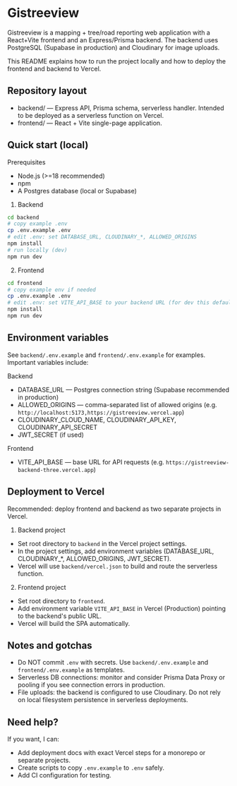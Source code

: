 Gistreeview
===========

Gistreeview is a mapping + tree/road reporting web application with a React+Vite frontend and an Express/Prisma backend. The backend uses PostgreSQL (Supabase in production) and Cloudinary for image uploads.

This README explains how to run the project locally and how to deploy the frontend and backend to Vercel.

Repository layout
-----------------
- backend/ — Express API, Prisma schema, serverless handler. Intended to be deployed as a serverless function on Vercel.
- frontend/ — React + Vite single-page application.

Quick start (local)
-------------------
Prerequisites
- Node.js (>=18 recommended)
- npm
- A Postgres database (local or Supabase)

1. Backend

```bash
cd backend
# copy example .env
cp .env.example .env
# edit .env: set DATABASE_URL, CLOUDINARY_*, ALLOWED_ORIGINS
npm install
# run locally (dev)
npm run dev
```

2. Frontend

```bash
cd frontend
# copy example env if needed
cp .env.example .env
# edit .env: set VITE_API_BASE to your backend URL (for dev this defaults to http://localhost:4000)
npm install
npm run dev
```

Environment variables
---------------------
See `backend/.env.example` and `frontend/.env.example` for examples. Important variables include:

Backend
- DATABASE_URL — Postgres connection string (Supabase recommended in production)
- ALLOWED_ORIGINS — comma-separated list of allowed origins (e.g. `http://localhost:5173,https://gistreeview.vercel.app`)
- CLOUDINARY_CLOUD_NAME, CLOUDINARY_API_KEY, CLOUDINARY_API_SECRET
- JWT_SECRET (if used)

Frontend
- VITE_API_BASE — base URL for API requests (e.g. `https://gistreeview-backend-three.vercel.app`)

Deployment to Vercel
--------------------
Recommended: deploy frontend and backend as two separate projects in Vercel.

1. Backend project
- Set root directory to `backend` in the Vercel project settings.
- In the project settings, add environment variables (DATABASE_URL, CLOUDINARY_*, ALLOWED_ORIGINS, JWT_SECRET).
- Vercel will use `backend/vercel.json` to build and route the serverless function.

2. Frontend project
- Set root directory to `frontend`.
- Add environment variable `VITE_API_BASE` in Vercel (Production) pointing to the backend's public URL.
- Vercel will build the SPA automatically.

Notes and gotchas
-----------------
- Do NOT commit `.env` with secrets. Use `backend/.env.example` and `frontend/.env.example` as templates.
- Serverless DB connections: monitor and consider Prisma Data Proxy or pooling if you see connection errors in production.
- File uploads: the backend is configured to use Cloudinary. Do not rely on local filesystem persistence in serverless deployments.

Need help?
----------
If you want, I can:
- Add deployment docs with exact Vercel steps for a monorepo or separate projects.
- Create scripts to copy `.env.example` to `.env` safely.
- Add CI configuration for testing.

